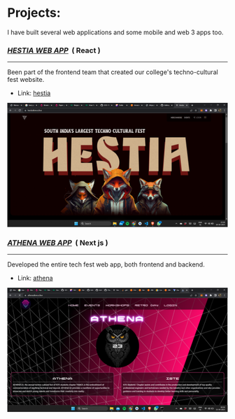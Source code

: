 # Projects:

I have built several web applications and some mobile and web 3 apps too.

<h3><u><strong><i>HESTIA WEB APP</i></strong></u> &nbsp;( React )</h3>
<hr />

Been part of the frontend team that created our college's techno-cultural fest website.

- Link: <a href="https://hestiatkmce.live/" target="_blank">hestia<a/>

![Hestia](/assets/hestia.png)
  
  
<h3><u><strong><i>ATHENA WEB APP</i></strong></u> &nbsp;( Next js )</h3>
<hr />

Developed the entire tech fest web app, both frontend and backend.

- Link: <a href="https://athenatkmce.live/" target="_blank">athena<a/>

![Athena](/assets/athena.png)
